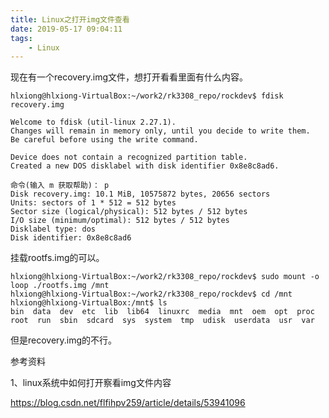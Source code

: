 ```yaml
---
title: Linux之打开img文件查看
date: 2019-05-17 09:04:11
tags:
	- Linux
---
```




现在有一个recovery.img文件，想打开看看里面有什么内容。

```
hlxiong@hlxiong-VirtualBox:~/work2/rk3308_repo/rockdev$ fdisk recovery.img

Welcome to fdisk (util-linux 2.27.1).
Changes will remain in memory only, until you decide to write them.
Be careful before using the write command.

Device does not contain a recognized partition table.
Created a new DOS disklabel with disk identifier 0x8e8c8ad6.

命令(输入 m 获取帮助)： p
Disk recovery.img: 10.1 MiB, 10575872 bytes, 20656 sectors
Units: sectors of 1 * 512 = 512 bytes
Sector size (logical/physical): 512 bytes / 512 bytes
I/O size (minimum/optimal): 512 bytes / 512 bytes
Disklabel type: dos
Disk identifier: 0x8e8c8ad6
```

挂载rootfs.img的可以。

```
hlxiong@hlxiong-VirtualBox:~/work2/rk3308_repo/rockdev$ sudo mount -o loop ./rootfs.img /mnt
hlxiong@hlxiong-VirtualBox:~/work2/rk3308_repo/rockdev$ cd /mnt
hlxiong@hlxiong-VirtualBox:/mnt$ ls
bin  data  dev  etc  lib  lib64  linuxrc  media  mnt  oem  opt  proc  root  run  sbin  sdcard  sys  system  tmp  udisk  userdata  usr  var
```

但是recovery.img的不行。



参考资料

1、linux系统中如何打开察看img文件内容

https://blog.csdn.net/flfihpv259/article/details/53941096

